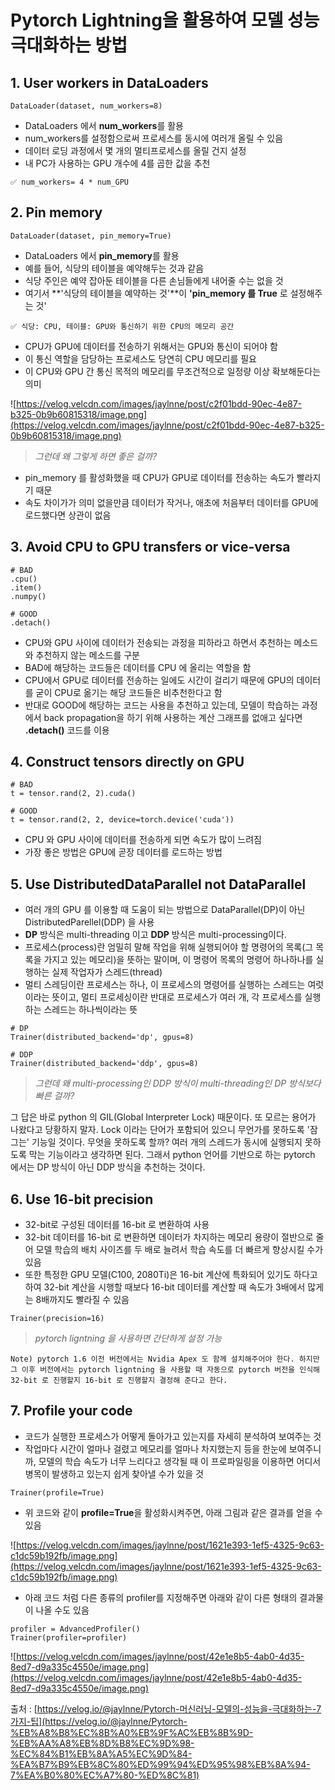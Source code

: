 # Pytorch Lightning을 활용하여 모델 성능 극대화하는 방법

## 1. User workers in DataLoaders


```
DataLoader(dataset, num_workers=8)
```

- DataLoaders 에서 **num_workers**를 활용
- num_workers를 설정함으로써 프로세스를 동시에 여러개 올릴 수 있음
- 데이터 로딩 과정에서 몇 개의 멀티프로세스를 올릴 건지 설정
- 내 PC가 사용하는 GPU 개수에 4를 곱한 값을 추천

```
✅ num_workers= 4 * num_GPU
```

## 2. Pin memory


```
DataLoader(dataset, pin_memory=True)
```

- DataLoaders 에서 **pin_memory**를 활용
- 예를 들어, 식당의 테이블을 예약해두는 것과 같음
- 식당 주인은 예약 잡아둔 테이블을 다른 손님들에게 내어줄 수는 없을 것
- 여기서 **'식당의 테이블을 예약하는 것'**이 **'pin_memory 를 True** 로 설정해주는 것'

```
✅ 식당: CPU, 테이블: GPU와 통신하기 위한 CPU의 메모리 공간
```

- CPU가 GPU에 데이터를 전송하기 위해서는 GPU와 통신이 되어야 함
- 이 통신 역할을 담당하는 프로세스도 당연히 CPU 메모리를 필요
- 이 CPU와 GPU 간 통신 목적의 메모리를 무조건적으로 일정량 이상 확보해둔다는 의미

![https://velog.velcdn.com/images/jaylnne/post/c2f01bdd-90ec-4e87-b325-0b9b60815318/image.png](https://velog.velcdn.com/images/jaylnne/post/c2f01bdd-90ec-4e87-b325-0b9b60815318/image.png)

> *그런데 왜 그렇게 하면 좋은 걸까?*
> 
- pin_memory 를 활성화했을 때 CPU가 GPU로 데이터를 전송하는 속도가 빨라지기 때문
- 속도 차이가가 의미 없을만큼 데이터가 작거나, 애초에 처음부터 데이터를 GPU에 로드했다면 상관이 없음

## 3. Avoid CPU to GPU transfers or vice-versa

```
# BAD
.cpu()
.item()
.numpy()

# GOOD
.detach()
```

- CPU와 GPU 사이에 데이터가 전송되는 과정을 피하라고 하면서 추천하는 메소드와 추천하지 않는 메소드를 구분
- BAD에 해당하는 코드들은 데이터를 CPU 에 올리는 역할을 함
- CPU에서 GPU로 데이터를 전송하는 일에도 시간이 걸리기 때문에 GPU의 데이터를 굳이 CPU로 옮기는 해당 코드들은 비추천한다고 함
- 반대로 GOOD에 해당하는 코드는 사용을 추천하고 있는데, 모델이 학습하는 과정에서 back propagation을 하기 위해 사용하는 계산 그래프를 없애고 싶다면 **.detach()** 코드를 이용

## 4. Construct tensors directly on GPU

```
# BAD
t = tensor.rand(2, 2).cuda()

# GOOD
t = tensor.rand(2, 2, device=torch.device('cuda'))
```

- CPU 와 GPU 사이에 데이터를 전송하게 되면 속도가 많이 느려짐
- 가장 좋은 방법은 GPU에 곧장 데이터를 로드하는 방법

## 5. Use DistributedDataParallel not DataParallel


- 여러 개의 GPU 를 이용할 때 도움이 되는 방법으로 DataParallel(DP)이 아닌 DistributedParellel(DDP) 을 사용
- **DP** 방식은 multi-threading 이고 **DDP** 방식은 multi-processing이다.
- 프로세스(process)란 엄밀히 말해 작업을 위해 실행되어야 할 명령어의 목록(그 목록을 가지고 있는 메모리)을 뜻하는 말이며, 이 명령어 목록의 명령어 하나하나를 실행하는 실제 작업자가 스레드(thread)
- 멀티 스레딩이란 프로세스는 하나, 이 프로세스의 명령어를 실행하는 스레드는 여럿이라는 뜻이고, 멀티 프로세싱이란 반대로 프로세스가 여러 개, 각 프로세스를 실행하는 스레드는 하나씩이라는 뜻

```
# DP
Trainer(distributed_backend='dp', gpus=8)

# DDP
Trainer(distributed_backend='ddp', gpus=8)
```

> *그런데 왜 multi-processing인 DDP 방식이 multi-threading인 DP 방식보다 빠른 걸까?*
> 

그 답은 바로 python 의 GIL(Global Interpreter Lock) 때문이다. 또 모르는 용어가 나왔다고 당황하지 말자. Lock 이라는 단어가 포함되어 있으니 무언가를 못하도록 '잠그는' 기능일 것이다. 무엇을 못하도록 할까? 여러 개의 스레드가 동시에 실행되지 못하도록 막는 기능이라고 생각하면 된다. 그래서 python 언어를 기반으로 하는 pytorch 에서는 DP 방식이 아닌 DDP 방식을 추천하는 것이다.

## 6. Use 16-bit precision

- 32-bit로 구성된 데이터를 16-bit 로 변환하여 사용
- 32-bit 데이터를 16-bit 로 변환하면 데이터가 차지하는 메모리 용량이 절반으로 줄어 모델 학습의 배치 사이즈를 두 배로 늘려서 학습 속도를 더 빠르게 향상시킬 수가 있음
- 또한 특정한 GPU 모델(C100, 2080Ti)은 16-bit 계산에 특화되어 있기도 하다고 하여 32-bit 계산을 시행할 때보다 16-bit 데이터를 계산할 때 속도가 3배에서 많게는 8배까지도 빨라질 수 있음

```
Trainer(precision=16)
```

> *pytorch ligntning 을 사용하면 간단하게 설정 가능*
> 

```
Note) pytorch 1.6 이전 버전에서는 Nvidia Apex 도 함께 설치해주어야 한다. 하지만 그 이후 버전에서는 pytorch ligntning 을 사용할 때 자동으로 pytorch 버전을 인식해 32-bit 로 진행할지 16-bit 로 진행할지 결정해 준다고 한다.
```

## 7. Profile your code

- 코드가 실행한 프로세스가 어떻게 돌아가고 있는지를 자세히 분석하여 보여주는 것
- 작업마다 시간이 얼마나 걸렸고 메모리를 얼마나 차지했는지 등을 한눈에 보여주니까, 모델의 학습 속도가 너무 느리다고 생각될 때 이 프로파일링을 이용하면 어디서 병목이 발생하고 있는지 쉽게 찾아낼 수가 있을 것

```
Trainer(profile=True)
```

- 위 코드와 같이 **profile=True**을 활성화시켜주면, 아래 그림과 같은 결과를 얻을 수 있음

![https://velog.velcdn.com/images/jaylnne/post/1621e393-1ef5-4325-9c63-c1dc59b192fb/image.png](https://velog.velcdn.com/images/jaylnne/post/1621e393-1ef5-4325-9c63-c1dc59b192fb/image.png)

- 아래 코드 처럼 다른 종류의 profiler를 지정해주면 아래와 같이 다른 형태의 결과물이 나올 수도 있음

```
profiler = AdvancedProfiler()
Trainer(profiler=profiler)
```

![https://velog.velcdn.com/images/jaylnne/post/42e1e8b5-4ab0-4d35-8ed7-d9a335c4550e/image.png](https://velog.velcdn.com/images/jaylnne/post/42e1e8b5-4ab0-4d35-8ed7-d9a335c4550e/image.png)

출처 : [https://velog.io/@jaylnne/Pytorch-머신러닝-모델의-성능을-극대화하는-7가지-팁](https://velog.io/@jaylnne/Pytorch-%EB%A8%B8%EC%8B%A0%EB%9F%AC%EB%8B%9D-%EB%AA%A8%EB%8D%B8%EC%9D%98-%EC%84%B1%EB%8A%A5%EC%9D%84-%EA%B7%B9%EB%8C%80%ED%99%94%ED%95%98%EB%8A%94-7%EA%B0%80%EC%A7%80-%ED%8C%81)
